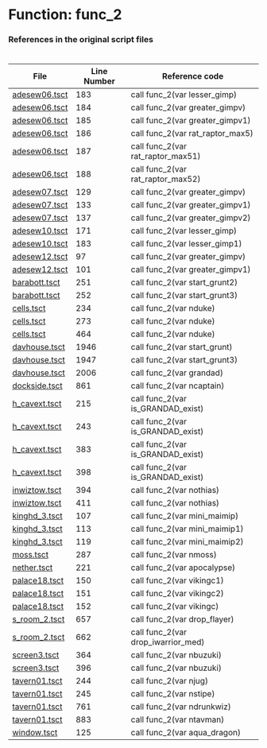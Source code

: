 # Function: func_2 
### References in the original script files

#

| File | Line Number | Reference code |
| --- | --- | --- |
| [adesew06.tsct](../../../out/adesew06.tsct#L183) | 183 | call func_2(var lesser_gimp) |
| [adesew06.tsct](../../../out/adesew06.tsct#L184) | 184 | call func_2(var greater_gimpv) |
| [adesew06.tsct](../../../out/adesew06.tsct#L185) | 185 | call func_2(var greater_gimpv1) |
| [adesew06.tsct](../../../out/adesew06.tsct#L186) | 186 | call func_2(var rat_raptor_max5) |
| [adesew06.tsct](../../../out/adesew06.tsct#L187) | 187 | call func_2(var rat_raptor_max51) |
| [adesew06.tsct](../../../out/adesew06.tsct#L188) | 188 | call func_2(var rat_raptor_max52) |
| [adesew07.tsct](../../../out/adesew07.tsct#L129) | 129 | call func_2(var greater_gimpv) |
| [adesew07.tsct](../../../out/adesew07.tsct#L133) | 133 | call func_2(var greater_gimpv1) |
| [adesew07.tsct](../../../out/adesew07.tsct#L137) | 137 | call func_2(var greater_gimpv2) |
| [adesew10.tsct](../../../out/adesew10.tsct#L171) | 171 | call func_2(var lesser_gimp) |
| [adesew10.tsct](../../../out/adesew10.tsct#L183) | 183 | call func_2(var lesser_gimp1) |
| [adesew12.tsct](../../../out/adesew12.tsct#L97) | 97 | call func_2(var greater_gimpv) |
| [adesew12.tsct](../../../out/adesew12.tsct#L101) | 101 | call func_2(var greater_gimpv1) |
| [barabott.tsct](../../../out/barabott.tsct#L251) | 251 | call func_2(var start_grunt2) |
| [barabott.tsct](../../../out/barabott.tsct#L252) | 252 | call func_2(var start_grunt3) |
| [cells.tsct](../../../out/cells.tsct#L234) | 234 | call func_2(var nduke) |
| [cells.tsct](../../../out/cells.tsct#L273) | 273 | call func_2(var nduke) |
| [cells.tsct](../../../out/cells.tsct#L464) | 464 | call func_2(var nduke) |
| [davhouse.tsct](../../../out/davhouse.tsct#L1946) | 1946 | call func_2(var start_grunt) |
| [davhouse.tsct](../../../out/davhouse.tsct#L1947) | 1947 | call func_2(var start_grunt3) |
| [davhouse.tsct](../../../out/davhouse.tsct#L2006) | 2006 | call func_2(var grandad) |
| [dockside.tsct](../../../out/dockside.tsct#L861) | 861 | call func_2(var ncaptain) |
| [h_cavext.tsct](../../../out/h_cavext.tsct#L215) | 215 | call func_2(var is_GRANDAD_exist) |
| [h_cavext.tsct](../../../out/h_cavext.tsct#L243) | 243 | call func_2(var is_GRANDAD_exist) |
| [h_cavext.tsct](../../../out/h_cavext.tsct#L383) | 383 | call func_2(var is_GRANDAD_exist) |
| [h_cavext.tsct](../../../out/h_cavext.tsct#L398) | 398 | call func_2(var is_GRANDAD_exist) |
| [inwiztow.tsct](../../../out/inwiztow.tsct#L394) | 394 | call func_2(var nothias) |
| [inwiztow.tsct](../../../out/inwiztow.tsct#L411) | 411 | call func_2(var nothias) |
| [kinghd_3.tsct](../../../out/kinghd_3.tsct#L107) | 107 | call func_2(var mini_maimip) |
| [kinghd_3.tsct](../../../out/kinghd_3.tsct#L113) | 113 | call func_2(var mini_maimip1) |
| [kinghd_3.tsct](../../../out/kinghd_3.tsct#L119) | 119 | call func_2(var mini_maimip2) |
| [moss.tsct](../../../out/moss.tsct#L287) | 287 | call func_2(var nmoss) |
| [nether.tsct](../../../out/nether.tsct#L221) | 221 | call func_2(var apocalypse) |
| [palace18.tsct](../../../out/palace18.tsct#L150) | 150 | call func_2(var vikingc1) |
| [palace18.tsct](../../../out/palace18.tsct#L151) | 151 | call func_2(var vikingc2) |
| [palace18.tsct](../../../out/palace18.tsct#L152) | 152 | call func_2(var vikingc) |
| [s_room_2.tsct](../../../out/s_room_2.tsct#L657) | 657 | call func_2(var drop_flayer) |
| [s_room_2.tsct](../../../out/s_room_2.tsct#L662) | 662 | call func_2(var drop_iwarrior_med) |
| [screen3.tsct](../../../out/screen3.tsct#L364) | 364 | call func_2(var nbuzuki) |
| [screen3.tsct](../../../out/screen3.tsct#L396) | 396 | call func_2(var nbuzuki) |
| [tavern01.tsct](../../../out/tavern01.tsct#L244) | 244 | call func_2(var njug) |
| [tavern01.tsct](../../../out/tavern01.tsct#L245) | 245 | call func_2(var nstipe) |
| [tavern01.tsct](../../../out/tavern01.tsct#L761) | 761 | call func_2(var ndrunkwiz) |
| [tavern01.tsct](../../../out/tavern01.tsct#L883) | 883 | call func_2(var ntavman) |
| [window.tsct](../../../out/window.tsct#L125) | 125 | call func_2(var aqua_dragon) |
